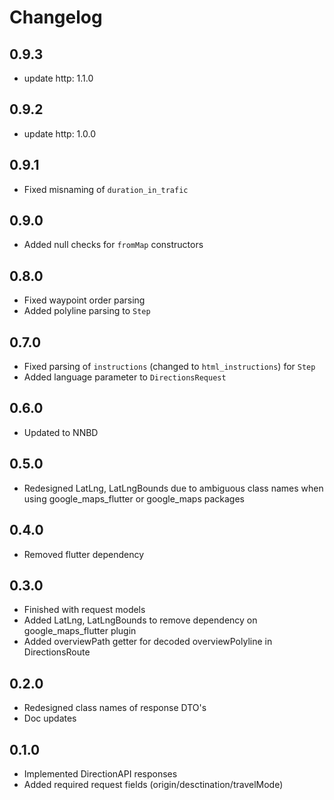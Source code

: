 # Changelog
## 0.9.3
* update http: 1.1.0

## 0.9.2
* update http: 1.0.0

## 0.9.1

* Fixed misnaming of `duration_in_trafic`

## 0.9.0

* Added null checks for `fromMap` constructors

## 0.8.0

* Fixed waypoint order parsing
* Added polyline parsing to `Step`

## 0.7.0

* Fixed parsing of `instructions` (changed to `html_instructions`) for `Step`
* Added language parameter to `DirectionsRequest`

## 0.6.0

* Updated to NNBD

## 0.5.0

* Redesigned LatLng, LatLngBounds due to ambiguous class names when using google_maps_flutter or google_maps packages

## 0.4.0

* Removed flutter dependency

## 0.3.0

* Finished with request models
* Added LatLng, LatLngBounds to remove dependency on google_maps_flutter plugin
* Added overviewPath getter for decoded overviewPolyline in DirectionsRoute

## 0.2.0

* Redesigned class names of response DTO's
* Doc updates

## 0.1.0

* Implemented DirectionAPI responses
* Added required request fields (origin/desctination/travelMode)
